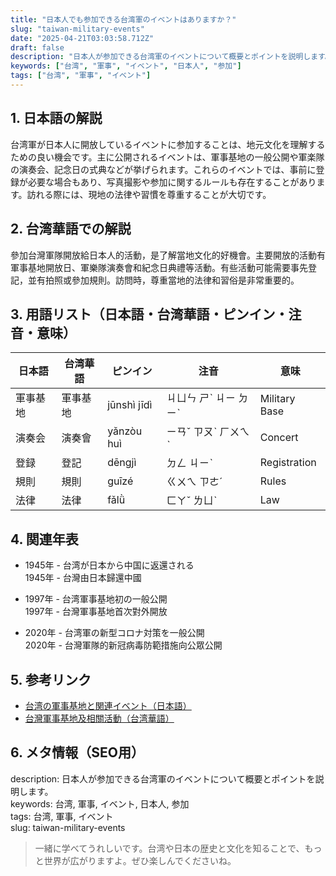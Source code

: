 ```yaml
---
title: "日本人でも参加できる台湾軍のイベントはありますか？"
slug: "taiwan-military-events"
date: "2025-04-21T03:03:58.712Z"
draft: false
description: "日本人が参加できる台湾軍のイベントについて概要とポイントを説明します。"
keywords: ["台湾", "軍事", "イベント", "日本人", "参加"]
tags: ["台湾", "軍事", "イベント"]
---
```


## 1. 日本語の解説  
台湾軍が日本人に開放しているイベントに参加することは、地元文化を理解するための良い機会です。主に公開されるイベントは、軍事基地の一般公開や軍楽隊の演奏会、記念日の式典などが挙げられます。これらのイベントでは、事前に登録が必要な場合もあり、写真撮影や参加に関するルールも存在することがあります。訪れる際には、現地の法律や習慣を尊重することが大切です。

## 2. 台湾華語での解説  
參加台灣軍隊開放給日本人的活動，是了解當地文化的好機會。主要開放的活動有軍事基地開放日、軍樂隊演奏會和紀念日典禮等活動。有些活動可能需要事先登記，並有拍照或參加規則。訪問時，尊重當地的法律和習俗是非常重要的。

## 3. 用語リスト（日本語・台湾華語・ピンイン・注音・意味）  

| 日本語     | 台湾華語         | ピンイン          | 注音        | 意味                        |
|-------------|------------------|-------------------|-------------|-----------------------------|
| 軍事基地   | 軍事基地        | jūnshì jīdì       | ㄐㄩㄣ ㄕˋ ㄐㄧ ㄉㄧˋ | Military Base                |
| 演奏会     | 演奏會          | yǎnzòu huì        | ㄧㄢˇ ㄗㄡˋ ㄏㄨㄟˋ | Concert                     |
| 登録       | 登記            | dēngjì            | ㄉㄥ ㄐㄧˋ      | Registration                |
| 規則       | 規則            | guīzé             | ㄍㄨㄟ ㄗㄜˊ    | Rules                       |
| 法律       | 法律            | fǎlǜ             | ㄈㄚˇ ㄌㄩˋ     | Law                         |

## 4. 関連年表

- 1945年 - 台湾が日本から中国に返還される  
  1945年 - 台灣由日本歸還中國

- 1997年 - 台湾軍事基地初の一般公開  
  1997年 - 台灣軍事基地首次對外開放

- 2020年 - 台湾軍の新型コロナ対策を一般公開  
  2020年 - 台灣軍隊的新冠病毒防範措施向公眾公開

## 5. 参考リンク  

- [台湾の軍事基地と関連イベント（日本語）](https://www.taiwanembassy.org/japan/)
- [台灣軍事基地及相關活動（台湾華語）](https://www.mnd.gov.tw/)

## 6. メタ情報（SEO用）  

description: 日本人が参加できる台湾軍のイベントについて概要とポイントを説明します。  
keywords: 台湾, 軍事, イベント, 日本人, 参加  
tags: 台湾, 軍事, イベント  
slug: taiwan-military-events  

> 一緒に学べてうれしいです。台湾や日本の歴史と文化を知ることで、もっと世界が広がりますよ。ぜひ楽しんでくださいね。